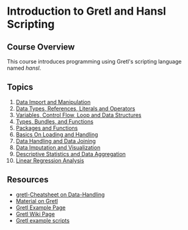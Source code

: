 # Introduction to Gretl and Hansl Scripting

## Course Overview
This course introduces programming using Gretl's scripting language named *hansl*.

## Topics

1) [Data Import and Manipulation](exercises/01/sheet_01.md)
2) [Data Types, References, Literals and Operators](exercises/02/sheet_02.md)
3) [Variables, Control Flow, Loop and Data Structures](exercises/03/sheet_03.md)
4) [Types, Bundles, and Functions](exercises/04/sheet_04.md)
5) [Packages and Functions](exercises/05/sheet_05.md)
6) [Basics On Loading and Handling](TBA)
7) [Data Handling and Data Joining](TBA)
8) [Data Imputation and Visualization](TBA)
9) [Descriptive Statistics and Data Aggregation](TBA)
10) [Linear Regression Analysis](TBA)

## Resources
- [gretl-Cheatsheet on Data-Handling](https://github.com/gretl-project/gretl_cheatsheet/blob/master/datahandling.pdf)
- [Material on Gretl](https://github.com/gretl-project/material-on-gretl)
- [Gretl Example Page](https://github.com/gretl-project/material-on-gretl/wiki)
- [Gretl Wiki Page](https://gretlwiki.econ.univpm.it/index.php/Main_Page)
- [Gretl example scripts](https://github.com/atecon/gretl_examples)

